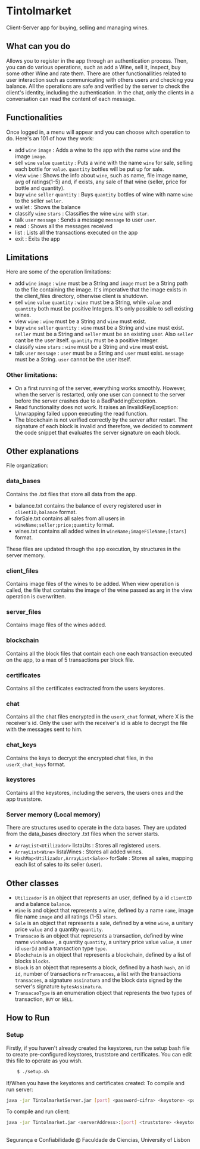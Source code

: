 # Tintolmarket

Client-Server app for buying, selling and managing wines. 

## What can you do

Allows you to register in the app through an authentication process. Then, you can do various operations, such as add a Wine,
sell it, inspect, buy some other Wine and rate them. There are other functionallities related to user interaction such as
communicating with others users and checking you balance.
All the operations are safe and verified by the server to check the client's identity, including the authentication. In the chat,
only the clients in a conversation can read the content of each message.


## Functionalities

Once logged in, a menu will appear and you can choose witch operation to do. Here's an 101 of how they work:
- add `wine` `image` : Adds a wine to the app with the name `wine` and the image `image`.
- sell `wine` `value` `quantity` : Puts a wine with the name `wine` for sale, selling each bottle for `value`. `quantity` bottles will be put up for sale.
- view `wine` : Shows the info about `wine`, such as name, file image name, avg of ratings(1-5) and, if exists, any sale of that wine (seller, price for bottle and quantity).
- buy `wine` `seller` `quantity` : Buys `quantity` bottles of wine with name `wine` to the seller `seller`. 
- wallet : Shows the balance
- classify `wine` `stars` : Classifies the wine `wine` with `star`.
- talk `user` `message` : Sends a message `message` to user `user`.
- read : Shows all the messages received
- list : Lists all the transactions executed on the app
- exit : Exits the app

## Limitations

Here are some of the operation limitations:
- add `wine` `image` : `wine` must be a String and `image` must be a String path to the file containing the image. It's imperative that the image      exists in the client_files directory, otherwise client is shutdown.
- sell `wine` `value` `quantity` : `wine` must be a String, while `value` and `quantity` both must be positive Integers. It's only possible to sell existing wines.
- view `wine` : `wine` must be a String and `wine` must exist.
- buy `wine` `seller` `quantity` : `wine` must be a String and `wine` must exist. `seller` must be a String and `seller` must be an existing user. Also `seller` cant be the user itself. `quantity` must be a positive Integer.
- classify `wine` `stars` : `wine` must be a String and `wine` must exist.
- talk `user` `message` : `user` must be a String and `user` must exist. `message` must be a String. `user` cannot be the user itself.


### Other limitations:

- On a first running of the server, everything works smoothly. However, when the server is restarted, only one user can connect to the server before the server crashes due to a BadPaddingException.
- Read functionality does not work. It raises an InvalidKeyException: Unwrapping failed uppon executing the read function.
- The blockchain is not verified correctly by the server after restart. The signature of each block is invalid and therefore, we decided to comment the code snippet that evaluates the server signature on each block.


## Other explanations

File organization:

### data_bases
 
Contains the .txt files that store all data from the app.
- balance.txt contains the balance of every registered user in `clientID;balance` format.
- forSale.txt contains all sales from all users in `wineName;seller;price;quantity` format.
- wines.txt contains all added wines in `wineName;imageFileName;[stars]` format.

These files are updated through the app execution, by structures in the server memory.

### client_files

Contains image files of the wines to be added. When view operation is called, the file that contains the image of the wine passed as arg in the view operation is overwritten.

### server_files

Contains image files of the wines added.

### blockchain

Contains all the block files that contain each one each transaction executed on the app, to a max of 5 transactions per block file.

### certificates

Contains all the certificates exctracted from the users keystores.

### chat

Contains all the chat files encrypted in the `userX_chat` format, where X is the receiver's id. Only the user with the receiver's id
is able to decrypt the file with the messages sent to him.

### chat_keys

Contains the keys to decrypt the encrypted chat files, in the `userX_chat_keys` format.

### keystores

Contains all the keystores, including the servers, the users ones and the app truststore.


### Server memory (Local memory)

There are structures used to operate in the data bases. They are updated from the data_bases directory .txt files when the server starts.
- `ArrayList<Utilizador>` listaUts : Stores all registered users.
- `ArrayList<Wine>` listaWines : Stores all added wines.
- `HashMap<Utilizador,ArrayList<Sale>>` forSale : Stores all sales, mapping each list of sales to its seller (user).

## Other classes

- `Utilizador` is an object that represents an user, defined by a id `clientID` and a balance `balance`.
- `Wine` is and object that represents a wine, defined by a name `name`, image file name `image` and all ratings (1-5) `stars`.
- `Sale` is an object that represents a sale, defined by a wine `wine`, a unitary price `value` and a quantity `quantity`.
- `Transacao` is an object that represents a transaction, defined by wine name `vinhoName` , a quantity `quantity`, a unitary price value `value`, a user id `userId`  and a transaction type `type`.
- `Blockchain` is an object that represents a blockchain, defined by a list of blocks `blocks`.
- `Block` is an object that represents a block, defined by a hash `hash`, an id `id`, number of transactions `nrTransacoes`, a list with the transactions `transacoes`, a signature `assinatura` and the block data signed by the server's signature `bytesAssinatura`.
- `TransacaoType` is an enumeration object that represents the two types of transaction, `BUY` or `SELL`.



## How to Run

### Setup

Firstly, if you haven't already created the keystores, run the setup bash file to create pre-configured keystores,
truststore and certificates. You can edit this file to operate as you wish.

```bash
    $ ./setup.sh
```

If/When you have the keystores and certificates created:
To compile and run server:

```bash
java -jar TintolmarketServer.jar [port] <password-cifra> <keystore> <password-keystore>
```

To compile and run client:

```bash
java -jar Tintolmarket.jar <serverAddress>:[port] <truststore> <keystore> <password-keystore> <userID>
```

## 

Segurança e Confiabilidade @ Faculdade de Ciencias, University of Lisbon

